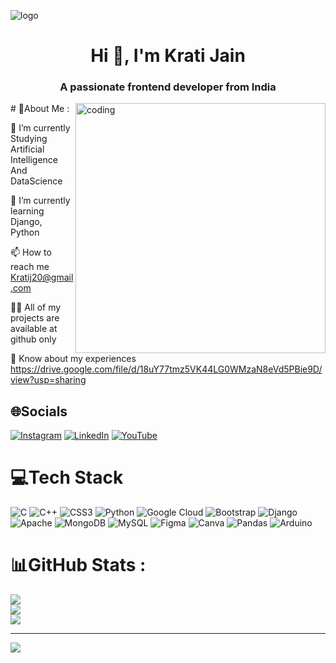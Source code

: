![logo](https://adcy.io/wp-content/uploads/2020/04/anti-hacking.gif )
<h1 align="center">Hi 👋, I'm Krati Jain</h1>
<h3 align="center">A passionate frontend developer from India</h3>

<img align="right" alt="coding" width="400" src="https://c.tenor.com/LENeju0qxusAAAAC/hackerman.gif">
# 💫About Me :

🔭 I’m currently Studying Artificial Intelligence And DataScience

🌱 I’m currently learning Django, Python

📫 How to reach me Kratij20@gmail.com

👨‍💻 All of my projects are available at github only

📄 Know about my experiences https://drive.google.com/file/d/18uY77tmz5VK44LG0WMzaN8eVd5PBie9D/view?usp=sharing


## 🌐Socials
[![Instagram](https://img.shields.io/badge/Instagram-%23E4405F.svg?logo=Instagram&logoColor=white)](https://instagram.com/gungunjain7263) [![LinkedIn](https://img.shields.io/badge/LinkedIn-%230077B5.svg?logo=linkedin&logoColor=white)](https://www.linkedin.com/in/krati-jain-899413258/) [![YouTube](https://img.shields.io/badge/YouTube-%23FF0000.svg?logo=YouTube&logoColor=white)](https://youtube.com/c/@kratijain8510) 

# 💻Tech Stack
![C](https://img.shields.io/badge/c-%2300599C.svg?style=for-the-badge&logo=c&logoColor=white) ![C++](https://img.shields.io/badge/c++-%2300599C.svg?style=for-the-badge&logo=c%2B%2B&logoColor=white) ![CSS3](https://img.shields.io/badge/css3-%231572B6.svg?style=for-the-badge&logo=css3&logoColor=white) ![Python](https://img.shields.io/badge/python-3670A0?style=for-the-badge&logo=python&logoColor=ffdd54) ![Google Cloud](https://img.shields.io/badge/Google%20Cloud-%234285F4.svg?style=for-the-badge&logo=google-cloud&logoColor=white) ![Bootstrap](https://img.shields.io/badge/bootstrap-%23563D7C.svg?style=for-the-badge&logo=bootstrap&logoColor=white) ![Django](https://img.shields.io/badge/django-%23092E20.svg?style=for-the-badge&logo=django&logoColor=white) ![Apache](https://img.shields.io/badge/apache-%23D42029.svg?style=for-the-badge&logo=apache&logoColor=white) ![MongoDB](https://img.shields.io/badge/MongoDB-%234ea94b.svg?style=for-the-badge&logo=mongodb&logoColor=white) ![MySQL](https://img.shields.io/badge/mysql-%2300f.svg?style=for-the-badge&logo=mysql&logoColor=white) 	![Figma](https://img.shields.io/badge/figma-%23F24E1E.svg?style=for-the-badge&logo=figma&logoColor=white) ![Canva](https://img.shields.io/badge/Canva-%2300C4CC.svg?style=for-the-badge&logo=Canva&logoColor=white) ![Pandas](https://img.shields.io/badge/pandas-%23150458.svg?style=for-the-badge&logo=pandas&logoColor=white) ![Arduino](https://img.shields.io/badge/-Arduino-00979D?style=for-the-badge&logo=Arduino&logoColor=white)
# 📊GitHub Stats :
![](https://github-readme-stats.vercel.app/api?username=KRATI7263&theme=radical&hide_border=false&include_all_commits=false&count_private=false)<br/>
![](https://github-readme-streak-stats.herokuapp.com/?user=KRATI7263&theme=radical&hide_border=false)<br/>
![](https://github-readme-stats.vercel.app/api/top-langs/?username=KRATI7263&theme=radical&hide_border=false&include_all_commits=false&count_private=false&layout=compact)

---
[![](https://visitcount.itsvg.in/api?id=KRATI7263&icon=0&color=0)](https://visitcount.itsvg.in)
